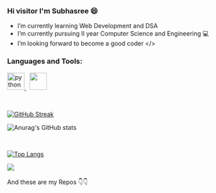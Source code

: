 <link rel="stylesheet" href="https://cdn.jsdelivr.net/gh/devicons/devicon@v2.15.1/devicon.min.css">
          
### Hi visitor I'm Subhasree :smile:

- I’m currently learning Web Development and DSA 
- I’m currently pursuing II year Computer Science and Engineering :computer:
- I’m looking forward to become a good coder </>

<h3 align="left">Languages and Tools:</h3>
<p align="left"> 

<a href="https://www.photoshop.com/en" target="_blank">
   <img src="https://cdn.jsdelivr.net/gh/devicons/devicon/icons/html5/html5-plain.svg" alt="python" width="40" height="40"/>
</a> &nbsp; 

<a href="https://www.python.org" target="_blank"> 
    <img src="https://cdn.jsdelivr.net/gh/devicons/devicon/icons/css3/css3-original.svg" width="40" height="40"/>
</a> 
</p>

<br clear="right"/>

[![GitHub Streak](http://github-readme-streak-stats.herokuapp.com?user=subhasree2&theme=github-dark&hide_border=true&date_format=j%20M%5B%20Y%5D&border=FFFFFF)](https://git.io/streak-stats)

![Anurag's GitHub stats](https://github-readme-stats.vercel.app/api?username=subhasree2&show_icons=true&theme=dark)

<br>

<p align="center">

[![Top Langs](https://github-readme-stats.vercel.app/api/top-langs/?username=subhasree2&layout=compact&theme=dark)](https://github.com/anuraghazra/github-readme-stats)

</p>

![](https://komarev.com/ghpvc/?username=subhasree2&style=for-the-badge)
<br>
<br>
And these are my Repos :point_down::point_down:
